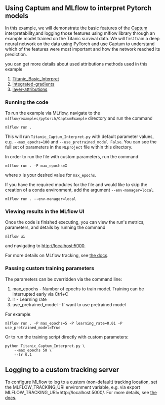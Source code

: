 ## Using Captum and MLflow to interpret Pytorch models

In this example, we will demonstrate the basic features of the [Captum](https://captum.ai/) interpretability,and logging those features using mlflow library through an example model trained on the Titanic survival data.
We will first train a deep neural network on the data using PyTorch and use Captum to understand which of the features were most important and how the network reached its prediction.

you can get more details about used attributions methods used in this example

1. [Titanic_Basic_Interpret](https://captum.ai/tutorials/Titanic_Basic_Interpret)
2. [integrated-gradients](https://captum.ai/docs/algorithms#primary-attribution)
3. [layer-attributions](https://captum.ai/docs/algorithms#layer-attribution)


### Running the code
To run the example via MLflow, navigate to the `mlflow/examples/pytorch/CaptumExample` directory and run the command

```
mlflow run .
```

This will run `Titanic_Captum_Interpret.py` with default parameter values, e.g.  `--max_epochs=100` and `--use_pretrained_model False`. You can see the full set of parameters in the `MLproject` file within this directory.

In order to run the file with custom parameters, run the command

```
mlflow run . -P max_epochs=X
```

where `X` is your desired value for `max_epochs`.

If you have the required modules for the file and would like to skip the creation of a conda environment, add the argument `--env-manager=local`.

```
mlflow run . --env-manager=local
```
### Viewing results in the MLflow UI

Once the code is finished executing, you can view the run's metrics, parameters, and details by running the command

```
mlflow ui
```

and navigating to [http://localhost:5000](http://localhost:5000).

For more details on MLflow tracking, see [the docs](https://www.mlflow.org/docs/latest/tracking.html#mlflow-tracking).

### Passing custom training parameters

The parameters can be overridden via the command line:

1. max_epochs - Number of epochs to train model. Training can be interrupted early via Ctrl+C
2. lr - Learning rate
3. use_pretrained_model - If want to use pretrained model

For example:
```
mlflow run . -P max_epochs=5 -P learning_rate=0.01 -P use_pretrained_model=True
```
Or to run the training script directly with custom parameters:

```
python Titanic_Captum_Interpret.py \
    --max_epochs 50 \
    --lr 0.1
```


## Logging to a custom tracking server
To configure MLflow to log to a custom (non-default) tracking location, set the MLFLOW_TRACKING_URI environment variable, e.g. via export MLFLOW_TRACKING_URI=http://localhost:5000/. For more details, see [the docs](https://mlflow.org/docs/latest/tracking.html#where-runs-are-recorded).